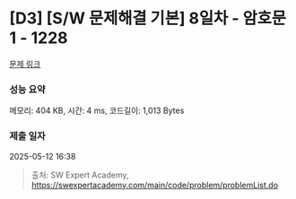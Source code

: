 # [D3] [S/W 문제해결 기본] 8일차 - 암호문1 - 1228 

[문제 링크](https://swexpertacademy.com/main/code/problem/problemDetail.do?contestProbId=AV14w-rKAHACFAYD) 

### 성능 요약

메모리: 404 KB, 시간: 4 ms, 코드길이: 1,013 Bytes

### 제출 일자

2025-05-12 16:38



> 출처: SW Expert Academy, https://swexpertacademy.com/main/code/problem/problemList.do